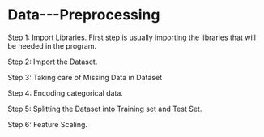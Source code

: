 # Data---Preprocessing

Step 1: Import Libraries. First step is usually importing the libraries that will be needed in the program.

Step 2: Import the Dataset.

Step 3: Taking care of Missing Data in Dataset

Step 4: Encoding categorical data.

Step 5: Splitting the Dataset into Training set and Test Set.

Step 6: Feature Scaling.
